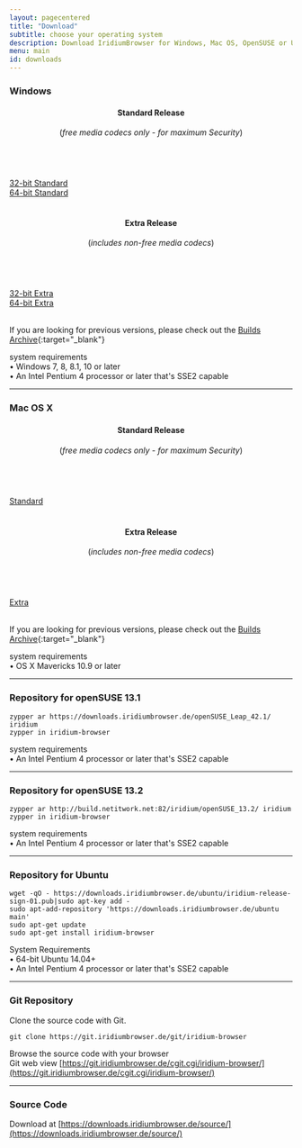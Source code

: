```yaml
---
layout: pagecentered
title: "Download"
subtitle: choose your operating system
description: Download IridiumBrowser for Windows, Mac OS, OpenSUSE or Ubuntu
menu: main
id: downloads
---
```

 
<div class="icon dl fa-windows"></div>

### Windows ###

<div class="row">
	<div class="12u$">
	<header>
		<h4>Standard Release</h4>
		<p>(<em>free media codecs only - for maximum Security</em>)</p>
	</header>
	</div>
	<div class="3u 2u(medium) not-small">&nbsp;</div>
	<div class="3u 4u(medium) 12u$(small) align-center"><a class="button small fit download icon fa-download" href="https://downloads.iridiumbrowser.de/windows/51.1.0/iridiumbrowser-51.1.0-x86.msi" title="download 32-bit Standard Release">32-bit Standard</a></div>
	<div class="3u 4u(medium) 12u$(small) align-center"><a class="button small fit download icon fa-download" href="https://downloads.iridiumbrowser.de/windows/51.1.0/iridiumbrowser-51.1.0-x64.msi" title="download 64-bit Standard Release">64-bit Standard</a></div>
	<div class="3u 2u(medium) not-small">&nbsp;</div>
</div>
<div class="row">
	<div class="12u$">
	<header>
		<h4>Extra Release</h4>
		<p>(<em>includes non-free media codecs</em>)</p>
	</header>
	</div>
	<div class="3u 2u(medium) not-small">&nbsp;</div>
	<div class="3u 4u(medium) 12u$(small) align-center"><a class="button small fit download icon fa-download" href="https://downloads.iridiumbrowser.de/windows/51.1.0/iridiumbrowser-51.1.0-extra-x86.msi" title="download 32-bit Extra Release">32-bit Extra</a></div>
	<div class="3u 4u(medium) 12u$(small) align-center"><a class="button small fit download icon fa-download" href="https://downloads.iridiumbrowser.de/windows/51.1.0/iridiumbrowser-51.1.0-extra-x64.msi" title="download 64-bit Extra Release">64-bit Extra</a></div>
	<div class="3u 2u(medium) not-small">&nbsp;</div>
</div>
     
If you are looking for previous versions, please check out the [Builds Archive](https://downloads.iridiumbrowser.de/windows/){:target="_blank"}

system requirements     
&#8226; Windows 7, 8, 8.1, 10 or later     
&#8226; An Intel Pentium 4 processor or later that's SSE2 capable     
  
---  

<div class="icon dl fa-apple"></div>
  
### Mac OS X ###

<div class="row">
	<div class="12u$">
	<header>
		<h4 style="margin-top:1.5em;">Standard Release</h4>
		<p>(<em>free media codecs only - for maximum Security</em>)</p>
	</header>
	</div>
	<div class="4u 2u(medium) not-small">&nbsp;</div>
	<div class="4u 4u(medium) 12u$(small) align-center"><a class="button small fit download icon fa-download" href="https://downloads.iridiumbrowser.de/macosx/51.1.0/iridium_browser_51.1.0_osx_x64.dmg" title="download Standard Release">Standard</a></div>
	<div class="4u 2u(medium) not-small">&nbsp;</div>
</div>

<div class="row">
	<div class="12u$">
	<header>
		<h4 style="margin-top:1.5em;">Extra Release</h4>
		<p>(<em>includes non-free media codecs</em>)</p>
	</header>
	</div>
	<div class="4u 2u(medium) not-small">&nbsp;</div>
	<div class="4u 4u(medium) 12u$(small) align-center"><a class="button small fit download icon fa-download" href="https://downloads.iridiumbrowser.de/macosx/51.1.0/iridium_browser_extra_51.1.0_osx_x64.dmg" title="download Extra Release">Extra</a></div>
	<div class="4u 2u(medium) not-small">&nbsp;</div>
</div>
     
If you are looking for previous versions, please check out the [Builds Archive](https://downloads.iridiumbrowser.de/macosx/){:target="_blank"}
  
system requirements     
&#8226; OS X Mavericks 10.9 or later     
   
---  
  
<div class="icon dl fa-database"></div>
 
### Repository for openSUSE 13.1 #

	zypper ar https://downloads.iridiumbrowser.de/openSUSE_Leap_42.1/ iridium  
	zypper in iridium-browser
     
system requirements     
&#8226; An Intel Pentium 4 processor or later that's SSE2 capable     
     
---  
  
 <div class="icon dl fa-database"></div>
 
### Repository for openSUSE 13.2 ###


	zypper ar http://build.netitwork.net:82/iridium/openSUSE_13.2/ iridium  
	zypper in iridium-browser
    
system requirements     
&#8226; An Intel Pentium 4 processor or later that's SSE2 capable     
     
---  
  
<div class="icon dl fa-linux"></div> 

### Repository for Ubuntu ###

    wget -qO - https://downloads.iridiumbrowser.de/ubuntu/iridium-release-sign-01.pub|sudo apt-key add -
    sudo apt-add-repository 'https://downloads.iridiumbrowser.de/ubuntu main'
    sudo apt-get update
    sudo apt-get install iridium-browser
     
System Requirements     
&#8226; 64-bit Ubuntu 14.04+     
&#8226; An Intel Pentium 4 processor or later that's SSE2 capable     
     
---  
  
<div class="icon dl fa-github"></div>

### Git Repository ###
Clone the source code with Git.

    git clone https://git.iridiumbrowser.de/git/iridium-browser  

Browse the source code with your browser  
Git web view [https://git.iridiumbrowser.de/cgit.cgi/iridium-browser/](https://git.iridiumbrowser.de/cgit.cgi/iridium-browser/)
  
---  
  
<div class="icon dl fa-code"></div>
  
### Source Code ###
Download at [https://downloads.iridiumbrowser.de/source/](https://downloads.iridiumbrowser.de/source/)